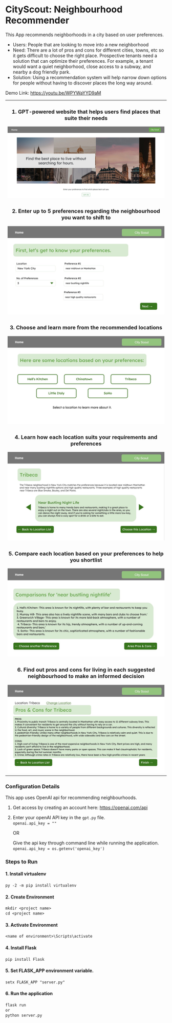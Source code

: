 # CityScout: Neighbourhood Recommender
This App recommends neighborhoods in a city based on user preferences.
- Users: People that are looking to move into a new neighborhood
- Need: There are a lot of pros and cons for different cities, towns, etc so it gets difficult to 
choose the right place. Prospective tenants need a solution that can optimize their 
preferences. For example, a tenant would want a quiet neighborhood, close access to a 
subway, and nearby a dog friendly park.
- Solution: Using a recommendation system will help narrow down options for people 
without having to discover places the long way around.

Demo Link: https://youtu.be/WPYWaYYD9aM

| |
|:-------------------------:|
|<h3><b>1. GPT-powered website that helps users find places that suite their needs</b></h3> <img src="images/i1.jpg"/> | 
|<h3><b>2. Enter up to 5 preferences regarding the neighbourhood you want to shift to</b></h3> <img src="images/i2.jpg"/> |
|<h3><b>3. Choose and learn more from the recommended locations</b></h3> <img src="images/i3.jpg"/> | 
|<h3><b>4. Learn how each location suits your requirements and preferences</b></h3> <img src="images/i4.jpg"/> |
|<h3><b>5. Compare each location based on your preferences to help you shortlist</b></h3> <img src="images/i5.jpg"/> | 
|<h3><b>6. Find out pros and cons for living in each suggested neighbourhood to make an informed decision</b></h3> <img src="images/i6.jpg"/> |

### Configuration Details
  This app uses OpenAI api for recommending neighbourhoods. <br>
  1. Get access by creating an account here: https://openai.com/api <br>
  2. Enter your openAI API key in the `gpt.py` file. <br>
      `openai.api_key = ""` <br>
      
      OR <br>
      
     Give the api key through command line while running the application. <br>
     `openai.api_key = os.getenv('openai_key')` <br>

### Steps to Run
  #### 1. Install virtualenv
    py -2 -m pip install virtualenv

  #### 2. Create Environment
    mkdir <project name>
    cd <project name>

  #### 3. Activate Environment
    <name of environment>\Scripts\activate

  #### 4. Install Flask
    pip install Flask
  
  #### 5. Set FLASK_APP environment variable.
    setx FLASK_APP "server.py"

  #### 6. Run the application
    flask run 
    or  
    python server.py

